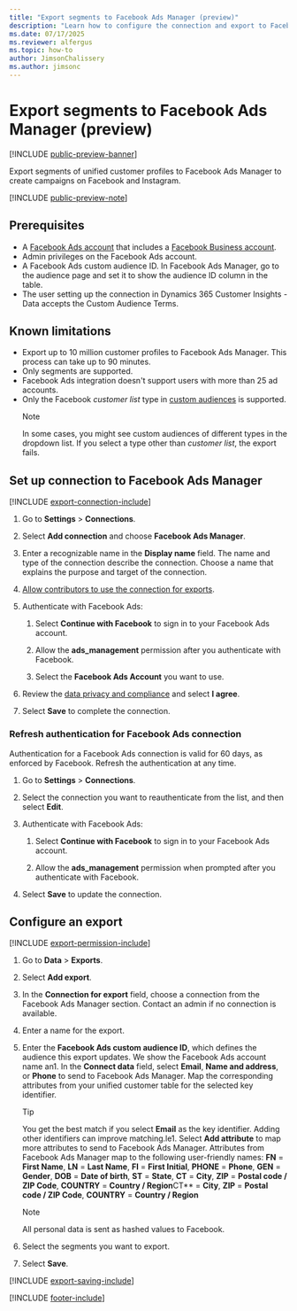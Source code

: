 ```yaml
---
title: "Export segments to Facebook Ads Manager (preview)"
description: "Learn how to configure the connection and export to Facebook Ads Manager."
ms.date: 07/17/2025
ms.reviewer: alfergus
ms.topic: how-to
author: JimsonChalissery
ms.author: jimsonc
---
```


# Export segments to Facebook Ads Manager (preview)

[!INCLUDE [public-preview-banner](includes/public-preview-banner.md)]

Export segments of unified customer profiles to Facebook Ads Manager to create campaigns on Facebook and Instagram.

[!INCLUDE [public-preview-note](includes/public-preview-note.md)]

## Prerequisites

- A [Facebook Ads account](https://www.facebook.com/business/learn/lessons/step-by-step-ads-manager-account) that includes a [Facebook Business account](https://business.facebook.com/).
- Admin privileges on the Facebook Ads account.
- A Facebook Ads custom audience ID. In Facebook Ads Manager, go to the audience page and set it to show the audience ID column in the table.
- The user setting up the connection in Dynamics 365 Customer Insights - Data accepts the Custom Audience Terms.

## Known limitations

- Export up to 10 million customer profiles to Facebook Ads Manager. This process can take up to 90 minutes.
- Only segments are supported.
- Facebook Ads integration doesn't support users with more than 25 ad accounts.
- Only the Facebook *customer list* type in [custom audiences](https://www.facebook.com/business/help/744354708981227?id=2469097953376494) is supported.
  > [!NOTE]
  > In some cases, you might see custom audiences of different types in the dropdown list. If you select a type other than *customer list*, the export fails.

## Set up connection to Facebook Ads Manager

[!INCLUDE [export-connection-include](includes/export-connection-admn.md)]

1. Go to **Settings** > **Connections**.

1. Select **Add connection** and choose **Facebook Ads Manager**.

1. Enter a recognizable name in the **Display name** field. The name and type of the connection describe the connection. Choose a name that explains the purpose and target of the connection.

1. [Allow contributors to use the connection for exports](connections.md#allow-contributors-to-use-a-connection-for-exports).

1. Authenticate with Facebook Ads:

   1. Select **Continue with Facebook** to sign in to your Facebook Ads account.

   1. Allow the **ads_management** permission after you authenticate with Facebook.

   1. Select the **Facebook Ads Account** you want to use.

1. Review the [data privacy and compliance](connections.md#data-privacy-and-compliance) and select **I agree**.

1. Select **Save** to complete the connection.

### Refresh authentication for Facebook Ads connection

Authentication for a Facebook Ads connection is valid for 60 days, as enforced by Facebook. Refresh the authentication at any time.

1. Go to **Settings** > **Connections**.

1. Select the connection you want to reauthenticate from the list, and then select **Edit**.

1. Authenticate with Facebook Ads:

   1. Select **Continue with Facebook** to sign in to your Facebook Ads account.

   1. Allow the **ads_management** permission when prompted after you authenticate with Facebook.

1. Select **Save** to update the connection.

## Configure an export

[!INCLUDE [export-permission-include](includes/export-permission.md)]

1. Go to **Data** > **Exports**.

1. Select **Add export**.

1. In the **Connection for export** field, choose a connection from the Facebook Ads Manager section. Contact an admin if no connection is available.

1. Enter a name for the export.

1. Enter the **Facebook Ads custom audience ID**, which defines the audience this export updates. We show the Facebook Ads account name an1. In the **Connect data** field, select **Email**, **Name and address**, or **Phone** to send to Facebook Ads Manager. Map the corresponding attributes from your unified customer table for the selected key identifier.
   > [!TIP]
   > You get the best match if you select **Email** as the key identifier. Adding other identifiers can improve matching.le1. Select **Add attribute** to map more attributes to send to Facebook Ads Manager. Attributes from Facebook Ads Manager map to the following user-friendly names:
    **FN** = **First Name**, **LN** = **Last Name**, **FI** = **First Initial**, **PHONE** = **Phone**, **GEN** = **Gender**, **DOB** = **Date of birth**, **ST** = **State**, **CT** = **City**, **ZIP** = **Postal code / ZIP Code**, **COUNTRY** = **Country / Region**CT** = **City**, **ZIP** = **Postal code / ZIP Code**, **COUNTRY** = **Country / Region**

      > [!NOTE]
   > All personal data is sent as hashed values to Facebook.

1. Select the segments you want to export.

1. Select **Save**.

[!INCLUDE [export-saving-include](includes/export-saving.md)]

[!INCLUDE [footer-include](includes/footer-banner.md)]
